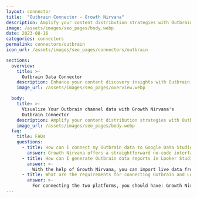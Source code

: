 ```yaml
---
layout: connector
title:  "Outbrain Connector - Growth Nirvana"
description: Amplify your content distribution strategies with Outbrain insights integrated into Looker Studio.
image: /assets/images/seo_pages/body.webp
date: 2023-08-16
categories: connectors
permalink: connectors/outbrain
icon_url: /assets/images/seo_pages/connectors/outbrain

sections:
  overview:
    title: >-
      Outbrain Data Connector
    description: Enhance your content discovery insights with Outbrain integration. Seamlessly merge content engagement data from Outbrain with Looker Studio's analytical capabilities, unlocking insights that shape content distribution strategies, audience engagement, and operational excellence.
    image_url: /assets/images/seo_pages/overview.webp

  body:
    title: >-
      Visualize Your Outbrain channel data with Growth Nirvana's
      Outbrain Connector
    description: Amplify your content distribution strategies with Outbrain insights integrated into Looker Studio.
    image_url: /assets/images/seo_pages/body.webp
  faq:
    title: FAQs
    questions:
      - title: How can I connect my Outbrain data to Google Data Studio/Looker Studio?
        answer: Growth Nirvana offers a straightforward no-code interface to connect to Outbrain data sources.
      - title: How can I generate Outbrain data reports in Looker Studio?
        answer: >-
          With the help of Growth Nirvana, you can import live data from Outbrain into Looker Studio. These data can be viewed in charts, tables, and dashboards to generate branded reports that can be shared instantly.
      - title: What are the requirements for connecting Outbrain and Looker Studio?
        answer: >-
          For connecting the two platforms, you should have: Growth Nirvana Account and Outbrain Ads Account
---
```


